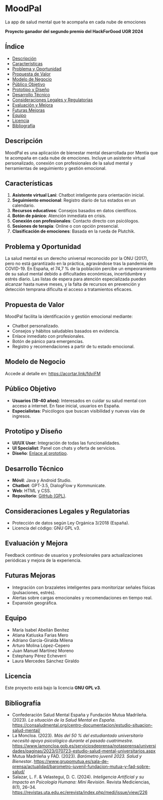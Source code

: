 # MoodPal  
La app de salud mental que te acompaña en cada nube de emociones  

**Proyecto ganador del segundo premio del HackForGood UGR 2024**

## Índice
- [Descripción](#descripción)  
- [Características](#características)  
- [Problema y Oportunidad](#problema-y-oportunidad)  
- [Propuesta de Valor](#propuesta-de-valor)  
- [Modelo de Negocio](#modelo-de-negocio)  
- [Público Objetivo](#público-objetivo)  
- [Prototipo y Diseño](#prototipo-y-diseño)  
- [Desarrollo Técnico](#desarrollo-técnico)  
- [Consideraciones Legales y Regulatorias](#consideraciones-legales-y-regulatorias)  
- [Evaluación y Mejora](#evaluación-y-mejora)  
- [Futuras Mejoras](#futuras-mejoras)  
- [Equipo](#equipo)  
- [Licencia](#licencia)  
- [Bibliografía](#bibliografía)  

## Descripción
MoodPal es una aplicación de bienestar mental desarrollada por Mentia que te acompaña en cada nube de emociones. Incluye un asistente virtual personalizado, conexión con profesionales de la salud mental y herramientas de seguimiento y gestión emocional.

## Características
1. **Asistente virtual Lani**: Chatbot inteligente para orientación inicial.  
2. **Seguimiento emocional**: Registro diario de tus estados en un calendario.  
3. **Recursos educativos**: Consejos basados en datos científicos.  
4. **Botón de pánico**: Atención inmediata en crisis.  
5. **Conexión con profesionales**: Contacto directo con psicólogos.  
6. **Sesiones de terapia**: Online o con opción presencial.  
7. **Clasificación de emociones**: Basada en la rueda de Plutchik.

## Problema y Oportunidad
La salud mental es un derecho universal reconocido por la ONU (2017), pero no está garantizado en la práctica, agravándose tras la pandemia de COVID-19. En España, el 74,7 % de la población percibe un empeoramiento de su salud mental debido a dificultades económicas, incertidumbre y estrés diario. Las listas de espera para atención especializada pueden alcanzar hasta nueve meses, y la falta de recursos en prevención y detección temprana dificulta el acceso a tratamientos eficaces.

## Propuesta de Valor
MoodPal facilita la identificación y gestión emocional mediante:
- Chatbot personalizado.  
- Consejos y hábitos saludables basados en evidencia.  
- Enlace inmediato con profesionales.  
- Botón de pánico para emergencias.  
- Registro y recomendaciones a partir de tu estado emocional.

## Modelo de Negocio
Accede al detalle en: https://acortar.link/fdviFM

## Público Objetivo
- **Usuarios (18–40 años)**: Interesados en cuidar su salud mental con acceso a internet. En fase inicial, usuarios en España.  
- **Especialistas**: Psicólogos que buscan visibilidad y nuevas vías de ingresos.

## Prototipo y Diseño
- **UI/UX User**: Integración de todas las funcionalidades.  
- **UI Specialist**: Panel con chats y oferta de servicios.  
- **Diseño**: [Enlace al prototipo](#).

## Desarrollo Técnico
- **Móvil**: Java y Android Studio.  
- **Chatbot**: GPT-3.5, DialogFlow y Kommunicate.  
- **Web**: HTML y CSS.  
- **Repositorio**: [GitHub (GPL)](#).

## Consideraciones Legales y Regulatorias
- Protección de datos según Ley Orgánica 3/2018 (España).  
- Licencia del código: GNU GPL v3.

## Evaluación y Mejora
Feedback continuo de usuarios y profesionales para actualizaciones periódicas y mejora de la experiencia.

## Futuras Mejoras
- Integración con brazaletes inteligentes para monitorizar señales físicas (pulsaciones, estrés).  
- Alertas sobre cargas emocionales y recomendaciones en tiempo real.  
- Expansión geográfica.

## Equipo
- María Isabel Abellán Benítez  
- Atiana Katiuska Farias Mero  
- Adriano García-Giralda Milena  
- Arturo Molina López-Cepero  
- Juan Manuel Martínez Moreno  
- Estephany Pérez Echeverri  
- Laura Mercedes Sánchez Giraldo

## Licencia
Este proyecto está bajo la licencia **GNU GPL v3**.

## Bibliografía
- Confederación Salud Mental España y Fundación Mutua Madrileña. (2023). _La situación de la Salud Mental en España_. https://consaludmental.org/centro-documentacion/estudio-situacion-salud-mental/  
- La Moncloa. (2023). _Más del 50 % del estudiantado universitario necesitó apoyo psicológico durante el pasado cuatrimestre_. https://www.lamoncloa.gob.es/serviciosdeprensa/notasprensa/universidades/paginas/2023/070723-estudio-salud-mental-universitarios.aspx  
- Mutua Madrileña y FAD. (2023). _Barómetro juvenil 2023. Salud y Bienestar_. https://www.grupomutua.es/sala-de-prensa/actualidad/barometro-juvenil-fundacion-mutua-y-fad-sobre-salud/  
- Salazar, L. F. & Velastegui, D. C. (2024). _Inteligencia Artificial y su Impacto en Psicología Humana: Mini Revisión_. Revista Mediciencias, 8(1), 26–34. https://revistas.uta.edu.ec/erevista/index.php/medi/issue/view/226  
